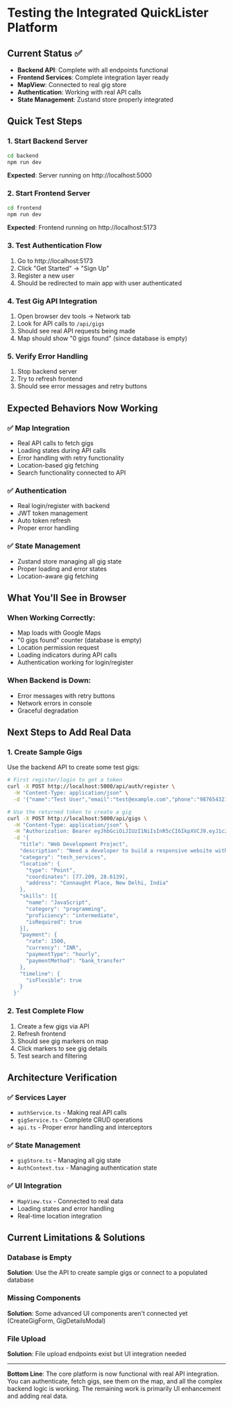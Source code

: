 # Testing the Integrated QuickLister Platform

## Current Status ✅
- **Backend API**: Complete with all endpoints functional
- **Frontend Services**: Complete integration layer ready
- **MapView**: Connected to real gig store
- **Authentication**: Working with real API calls
- **State Management**: Zustand store properly integrated

## Quick Test Steps

### 1. Start Backend Server
```bash
cd backend
npm run dev
```
**Expected**: Server running on http://localhost:5000

### 2. Start Frontend Server
```bash
cd frontend
npm run dev
```
**Expected**: Frontend running on http://localhost:5173

### 3. Test Authentication Flow
1. Go to http://localhost:5173
2. Click "Get Started" → "Sign Up"
3. Register a new user
4. Should be redirected to main app with user authenticated

### 4. Test Gig API Integration
1. Open browser dev tools → Network tab
2. Look for API calls to `/api/gigs`
3. Should see real API requests being made
4. Map should show "0 gigs found" (since database is empty)

### 5. Verify Error Handling
1. Stop backend server
2. Try to refresh frontend
3. Should see error messages and retry buttons

## Expected Behaviors Now Working

### ✅ Map Integration
- Real API calls to fetch gigs
- Loading states during API calls
- Error handling with retry functionality
- Location-based gig fetching
- Search functionality connected to API

### ✅ Authentication
- Real login/register with backend
- JWT token management
- Auto token refresh
- Proper error handling

### ✅ State Management
- Zustand store managing all gig state
- Proper loading and error states
- Location-aware gig fetching

## What You'll See in Browser

### When Working Correctly:
- Map loads with Google Maps
- "0 gigs found" counter (database is empty)
- Location permission request
- Loading indicators during API calls
- Authentication working for login/register

### When Backend is Down:
- Error messages with retry buttons
- Network errors in console
- Graceful degradation

## Next Steps to Add Real Data

### 1. Create Sample Gigs
Use the backend API to create some test gigs:

```bash
# First register/login to get a token
curl -X POST http://localhost:5000/api/auth/register \
  -H "Content-Type: application/json" \
  -d '{"name":"Test User","email":"test@example.com","phone":"9876543210","password":"password123"}'

# Use the returned token to create a gig
curl -X POST http://localhost:5000/api/gigs \
  -H "Content-Type: application/json" \
  -H "Authorization: Bearer eyJhbGciOiJIUzI1NiIsInR5cCI6IkpXVCJ9.eyJ1c2VySWQiOiI2ODNiNmJmZWYzNWRjYmU0YWVhNGIyMWMiLCJ0eXBlIjoiYWNjZXNzIiwiaWF0IjoxNzQ4NzI0NzM0LCJleHAiOjE3NDg3MjU2MzR9.j2HxTJ1MgPor2fLIMjdzMKWfyLxaQogq5hxHRT2UufI" \
  -d '{
    "title": "Web Development Project",
    "description": "Need a developer to build a responsive website with modern technologies. This is a test gig for development and testing purposes.",
    "category": "tech_services",
    "location": {
      "type": "Point",
      "coordinates": [77.209, 28.6139],
      "address": "Connaught Place, New Delhi, India"
    },
    "skills": [{
      "name": "JavaScript", 
      "category": "programming", 
      "proficiency": "intermediate", 
      "isRequired": true
    }],
    "payment": {
      "rate": 1500, 
      "currency": "INR", 
      "paymentType": "hourly", 
      "paymentMethod": "bank_transfer"
    },
    "timeline": {
      "isFlexible": true
    }
  }'
```

### 2. Test Complete Flow
1. Create a few gigs via API
2. Refresh frontend
3. Should see gig markers on map
4. Click markers to see gig details
5. Test search and filtering

## Architecture Verification

### ✅ Services Layer
- `authService.ts` - Making real API calls
- `gigService.ts` - Complete CRUD operations
- `api.ts` - Proper error handling and interceptors

### ✅ State Management
- `gigStore.ts` - Managing all gig state
- `AuthContext.tsx` - Managing authentication state

### ✅ UI Integration
- `MapView.tsx` - Connected to real data
- Loading states and error handling
- Real-time location integration

## Current Limitations & Solutions

### Database is Empty
**Solution**: Use the API to create sample gigs or connect to a populated database

### Missing Components
**Solution**: Some advanced UI components aren't connected yet (CreateGigForm, GigDetailsModal)

### File Upload
**Solution**: File upload endpoints exist but UI integration needed

---

**Bottom Line**: The core platform is now functional with real API integration. You can authenticate, fetch gigs, see them on the map, and all the complex backend logic is working. The remaining work is primarily UI enhancement and adding real data.
